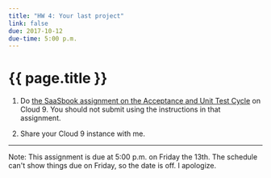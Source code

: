 ```yaml
---
title: "HW 4: Your last project"
link: false
due: 2017-10-12
due-time: 5:00 p.m.
---
```

# {{ page.title }}

1. Do [the SaaSbook assignment on the Acceptance and Unit Test Cycle](https://github.com/saasbook/hw-acceptance-unit-test-cycle) on Cloud 9.  You should not submit using the instructions in that assignment.

2. Share your Cloud 9 instance with me.

---

Note: This assignment is due at 5:00 p.m. on Friday the 13th.  The
schedule can't show things due on Friday, so the date is off.  I 
apologize.

